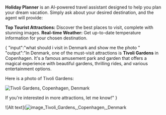 **Holiday Planner** is an AI-powered travel assistant designed to help you plan your dream vacation. Simply ask about your desired destination, and the agent will provide:

**Top Tourist Attractions:** Discover the best places to visit, complete with stunning images.
**Real-time Weather:** Get up-to-date temperature information for your chosen destination.


{
"input":"what should i visit in Denmark and show me the photo "
"output":"In Denmark, one of the must-visit attractions is **Tivoli Gardens** in Copenhagen. It's a famous amusement park and garden that offers a magical experience with beautiful gardens, thrilling rides, and various entertainment options.

Here is a photo of Tivoli Gardens:

![Tivoli Gardens, Copenhagen, Denmark](attachment://images/image_Tivoli_Gardens,_Copenhagen,_Denmark.jpg)

If you're interested in more attractions, let me know!"
}

![Alt text](![image_Tivoli_Gardens,_Copenhagen,_Denmark](https://github.com/user-attachments/assets/c73aa765-023f-46b1-93b7-813ce3065f9c)

